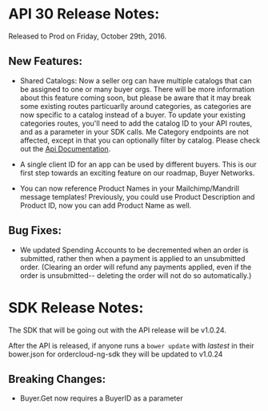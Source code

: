 # API 30 Release Notes:

Released to Prod on Friday, October 29th, 2016.

## New Features:

- Shared Catalogs: Now a seller org can have multiple catalogs that can be assigned to one or many buyer orgs. There will be more information about this feature coming soon, but please be aware that it may break some existing routes particuarlly around categories, as categories are now specific to a catalog instead of a buyer. To update your existing categories routes, you'll need to add the catalog ID to your API routes, and as a parameter in your SDK calls. Me Category endpoints are not affected, except in that you can optionally filter by catalog. Please check out the [Api Documentation]().

- A single client ID for an app can be used by different buyers. This is our first step towards an exciting feature on our roadmap, Buyer Networks.

- You can now reference Product Names in your Mailchimp/Mandrill message templates! Previously, you could use Product Description and Product ID, now you can add Product Name as well. 

## Bug Fixes:

- We updated Spending Accounts to be decremented when an order is submitted, rather then when a payment is applied to an unsubmitted order. (Clearing an order will refund any payments applied, even if the order is unsubmitted-- deleting the order will not do so automatically.)

# SDK Release Notes:

The SDK that will be going out with the API release will be v1.0.24.

After the API is released, if anyone runs a `bower update` with _lastest_ in their bower.json for ordercloud-ng-sdk they will be updated to v1.0.24

## Breaking Changes:
- Buyer.Get now requires a BuyerID as a parameter
